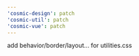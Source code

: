 ```yaml
---
'cosmic-design': patch
'cosmic-util': patch
'cosmic-vue': patch
---
```


add behavior/border/layout... for utilities.css
